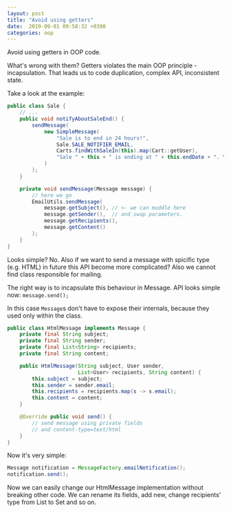```yaml
---
layout: post
title: "Avoid using getters"
date:  2019-09-01 09:58:32 +0300
categories: oop
---
```

Avoid using getters in OOP code.

What's wrong with them?
Getters violates the main OOP principle - incapsulation. That leads us to code duplication, complex API, inconsistent state.

Take a look at the example:
```java
public class Sale {
    // ...
    public void notifyAboutSaleEnd() {
        sendMessage(
            new SimpleMessage(
                "Sale is to end in 24 hours!",
                Sale.SALE_NOTIFIER_EMAIL,
                Carts.findWithSaleIn(this).map(Cart::getUser),
                "Sale " + this + " is ending at " + this.endDate + ". You have some in your cart..."
            )
        );
    }

    private void sendMessage(Message message) {
        // here we go
        EmailUtils.sendMessage(
            message.getSubject(), // <- we can muddle here
            message.getSender(),  // and swap parameters.
            message.getRecipients(),
            message.getContent()
        );
    }
}
```
Looks simple? No.
Also if we want to send a message with spicific type (e.g. HTML) in future this API become more complicated?
Also we cannot find class responsible for mailing.

The right way is to incapsulate this behaviour in Message.
API looks simple now: `message.send();`

In this case `Message`s don't have to expose their internals, because they used only within the class.
```java
public class HtmlMessage implements Message {
    private final String subject;
    private final String sender;
    private final List<String> recipients;
    private final String content;

    public HtmlMessage(String subject, User sender,
                       List<User> recipients, String content) {
        this.subject = subject;
        this.sender = sender.email;
        this.recipients = recipients.map(s -> s.email);
        this.content = content;
    }

    @Override public void send() {
        // send message using private fields
        // and content-type=text/html
    }
}
```

Now it's very simple:
```java
Message notification = MessageFactory.emailNotification();
notification.send();
```

Now we can easily change our HtmlMessage implementation without breaking other code.
We can rename its fields, add new, change recipients' type from List to Set and so on. 
